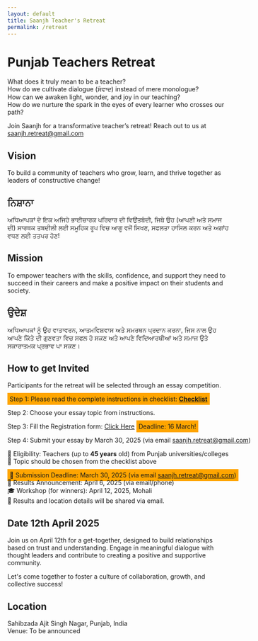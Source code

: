 ```yaml
---
layout: default
title: Saanjh Teacher's Retreat
permalink: /retreat
---
```


# Punjab Teachers Retreat

What does it truly mean to be a teacher?<br/>
How do we cultivate dialogue (ਸੰਵਾਦ) instead of mere monologue?<br/>
How can we awaken light, wonder, and joy in our teaching?<br/>
How do we nurture the spark in the eyes of every learner who crosses our path?<br/>

Join Saanjh for a transformative teacher’s retreat! Reach out to us at <saanjh.retreat@gmail.com>

## Vision

To build a community of teachers who grow, learn, and thrive together as leaders of constructive change!

## ਨਿਸ਼ਾਨਾ

ਅਧਿਆਪਕਾਂ ਦੇ ਇਕ ਅਜਿਹੇ ਭਾਈਚਾਰਕ ਪਰਿਵਾਰ ਦੀ ਵਿਉਂਤਬੰਦੀ, ਜਿਥੇ ਉਹ (ਆਪਣੀ ਅਤੇ ਸਮਾਜ ਦੀ) ਸਾਰਥਕ ਤਬਦੀਲੀ ਲਈ ਸਮੂਹਿਕ ਰੂਪ ਵਿਚ ਆਗੂ ਵਜੋਂ ਸਿਖਣ, ਸਫਲਤਾ ਹਾਸਿਲ ਕਰਨ ਅਤੇ ਅਗਾਂਹ ਵਧਣ ਲਈ ਤਤਪਰ ਹੋਣ!

## Mission

To empower teachers with the skills, confidence, and support they need to succeed in their careers and make a positive impact on their students and society.

## ਉਦੇਸ਼

ਅਧਿਆਪਕਾਂ ਨੂੰ ਉਹ ਵਾਤਾਵਰਨ, ਆਤਮਵਿਸ਼ਵਾਸ ਅਤੇ ਸਮਰਥਨ ਪ੍ਰਦਾਨ ਕਰਨਾ, ਜਿਸ ਨਾਲ ਉਹ ਆਪਣੇ ਕਿੱਤੇ ਦੀ ਗੁਣਵਤਾ ਵਿਚ ਸਫਲ ਹੋ ਸਕਣ ਅਤੇ ਆਪਣੇ ਵਿਦਿਆਰਥੀਆਂ ਅਤੇ ਸਮਾਜ ਉਤੇ ਸਕਾਰਾਤਮਕ ਪ੍ਰਭਾਵ ਪਾ ਸਕਣ।

## How to get Invited

Participants for the retreat will be selected through an essay competition.

<div style="text-align: left; width: 600px; margin: 0 auto;">

<span style="background-color:orange; padding: 5px;">
Step 1: Please read the complete instructions in checklist: <a href="https://www.dropbox.com/scl/fi/1fcgqwb8kc4mx6xy0nimw/instructions-to-participate.pdf?rlkey=c4b5vomarsdu7ra8gxfxzobvo&st=h0j955mr&dl=1"><b>Checklist</b></a>
</span>
<p>Step 2: Choose your essay topic from instructions.</p>
<p>Step 3: Fill the Registration form: <a href="https://tinyurl.com/saanjh-retreat-form">Click Here</a> <span style="background-color:orange; padding: 5px;">Deadline: 16 March!</span></p>
<p>Step 4: Submit your essay by March 30, 2025 (via email <a href="mailto:saanjh.retreat@gmail.com">saanjh.retreat@gmail.com</a>)</p>

🔹 Eligibility: Teachers (up to <b>45 years</b> old) from Punjab universities/colleges<br/>
🔹 Topic should be chosen from the checklist above<br/>

<span style="background-color:orange; padding: 5px;">📅 Submission Deadline: March 30, 2025 (via email <a href="mailto:saanjh.retreat@gmail.com">saanjh.retreat@gmail.com</a>)</span><br/>
📢 Results Announcement: April 6, 2025 (via email/phone)<br/>
🎓 Workshop (for winners): April 12, 2025, Mohali<br/>
🏢 Results and location details will be shared via email.

</div>

## Date 12th April 2025

Join us on April 12th for a get-together, designed to build relationships based on trust and understanding. Engage in meaningful dialogue with thought leaders and contribute to creating a positive and supportive community.

Let's come together to foster a culture of collaboration, growth, and collective success!

## Location

Sahibzada Ajit Singh Nagar, Punjab, India<br/>
Venue: To be announced
